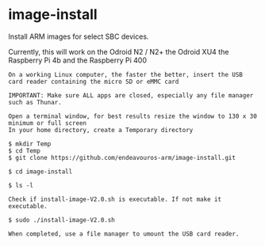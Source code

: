 # image-install
Install ARM images for select SBC devices.

Currently, this will work on the Odroid N2 / N2+ the Odroid XU4 the Raspberry Pi 4b and the Raspberry Pi 400

    
    On a working Linux computer, the faster the better, insert the USB
    card reader containing the micro SD or eMMC card
     
    IMPORTANT: Make sure ALL apps are closed, especially any file manager such as Thunar.
    
    Open a terminal window, for best results resize the window to 130 x 30 minimum or full screen
    In your home directory, create a Temporary directory
    
    $ mkdir Temp
    $ cd Temp
    $ git clone https://github.com/endeavouros-arm/image-install.git

    $ cd image-install

    $ ls -l

    Check if install-image-V2.0.sh is executable. If not make it executable.

    $ sudo ./install-image-V2.0.sh
    
    When completed, use a file manager to umount the USB card reader.
